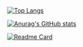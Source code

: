 [![Top Langs](https://github-readme-stats.vercel.app/api/top-langs/?username=ByeRose&exclude_repo=riteups-adworld)](https://github.com/ByeRose/github-readme-stats)

[![Anurag's GitHub stats](https://github-readme-stats.vercel.app/api?username=ByeRose&show_icons=true&theme=radical)](https://github.com/ByeRose/github-readme-stats)

[![Readme Card](https://github-readme-stats.vercel.app/api/pin/?username=ByeRose&repo=writeups-adworld)](https://github.com/ByeRose/github-readme-stats)

